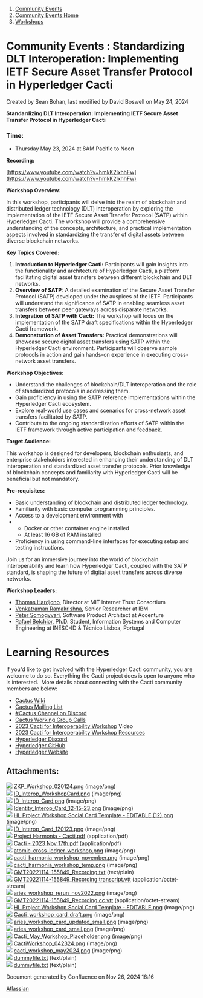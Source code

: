 1. [Community Events](index.html)
2. [Community Events Home](Community-Events-Home_21790731.html)
3. [Workshops](Workshops_21790888.html)

# Community Events : Standardizing DLT Interoperation: Implementing IETF Secure Asset Transfer Protocol in Hyperledger Cacti

Created by Sean Bohan, last modified by David Boswell on May 24, 2024

**Standardizing DLT Interoperation: Implementing IETF Secure Asset Transfer Protocol in Hyperledger Cacti**

### **Time:**

- Thursday May 23, 2024 at 8AM Pacific to Noon

**Recording:** 

[https://www.youtube.com/watch?v=hmkK2lxhhFw](https://www.youtube.com/watch?v=hmkK2lxhhFw)

**Workshop Overview:**

In this workshop, participants will delve into the realm of blockchain and distributed ledger technology (DLT) interoperation by exploring the implementation of the IETF Secure Asset Transfer Protocol (SATP) within Hyperledger Cacti. The workshop will provide a comprehensive understanding of the concepts, architecture, and practical implementation aspects involved in standardizing the transfer of digital assets between diverse blockchain networks.

**Key Topics Covered:**

1. **Introduction to Hyperledger Cacti:** Participants will gain insights into the functionality and architecture of Hyperledger Cacti, a platform facilitating digital asset transfers between different blockchain and DLT networks.
2. **Overview of SATP:** A detailed examination of the Secure Asset Transfer Protocol (SATP) developed under the auspices of the IETF. Participants will understand the significance of SATP in enabling seamless asset transfers between peer gateways across disparate networks.
3. **Integration of SATP with Cacti:** The workshop will focus on the implementation of the SATP draft specifications within the Hyperledger Cacti framework.
4. **Demonstration of Asset Transfers:** Practical demonstrations will showcase secure digital asset transfers using SATP within the Hyperledger Cacti environment. Participants will observe sample protocols in action and gain hands-on experience in executing cross-network asset transfers.

**Workshop Objectives:**

- Understand the challenges of blockchain/DLT interoperation and the role of standardized protocols in addressing them.
- Gain proficiency in using the SATP reference implementations within the Hyperledger Cacti ecosystem.
- Explore real-world use cases and scenarios for cross-network asset transfers facilitated by SATP.
- Contribute to the ongoing standardization efforts of SATP within the IETF framework through active participation and feedback.

**Target Audience:**

This workshop is designed for developers, blockchain enthusiasts, and enterprise stakeholders interested in enhancing their understanding of DLT interoperation and standardized asset transfer protocols. Prior knowledge of blockchain concepts and familiarity with Hyperledger Cacti will be beneficial but not mandatory.

**Pre-requisites:**

- Basic understanding of blockchain and distributed ledger technology.
- Familiarity with basic computer programming principles.
- Access to a development environment with
- - Docker or other container engine installed
  - At least 16 GB of RAM installed
- Proficiency in using command-line interfaces for executing setup and testing instructions.

Join us for an immersive journey into the world of blockchain interoperability and learn how Hyperledger Cacti, coupled with the SATP standard, is shaping the future of digital asset transfers across diverse networks.

**Workshop Leaders:**

- [Thomas Hardjono](https://www.linkedin.com/in/hardjono/), Director at MIT Internet Trust Consortium
- [Venkatraman Ramakrishna](https://research.ibm.com/people/venkatraman-ramakrishna), Senior Researcher at IBM
- [Peter Somogyvari](https://www.linkedin.com/in/peter-somogyvari/), Software Product Architect at Accenture
- [Rafael Belchior](https://rafaelapb.github.io/), Ph.D. Student, Information Systems and Computer Engineering at INESC-ID &amp; Técnico Lisboa, Portugal

# Learning Resources

If you'd like to get involved with the Hyperledger Cacti community, you are welcome to do so. Everything the Cacti project does is open to anyone who is interested.  More details about connecting with the Cacti community members are below:

- [Cactus Wiki](https://lf-hyperledger.atlassian.net/wiki/display/CACTUS/)
- [Cactus Mailing List](https://lists.hyperledger.org/g/cactus)
- [#Cactus Channel on Discord](https://lf-hyperledger.atlassian.net/wiki/display/HYP/Our+chat+service)
- [Cactus Working Group Calls](https://lf-hyperledger.atlassian.net/wiki/display/CACTUS/)
- [2023 Cacti for Interoperability Workshop](https://www.youtube.com/watch?v=TM-dnP2yzRM&list=PL0MZ85B_96CEe44MIz7C89OXGkrm4zPok&index=15&t=20s) Video
- [2023 Cacti for Interoperability Workshop Resources](https://lf-hyperledger.atlassian.net/wiki/display/events/Blockchain+Interoperability+with+Hyperledger+Cacti)
- [Hyperledger Discord](https://discord.com/invite/hyperledger)
- [Hyperledger GitHub](https://github.com/hyperledger)
- [Hyperledger Website](https://www.hyperledger.org/)

## Attachments:

![](images/icons/bullet_blue.gif) [ZKP\_Workshop\_020124.png](attachments/21794363/21794362.png) (image/png)  
![](images/icons/bullet_blue.gif) [ID\_Interop\_WorkshopCard.png](attachments/21794363/21794364.png) (image/png)  
![](images/icons/bullet_blue.gif) [ID\_Interop\_Card.png](attachments/21794363/21794365.png) (image/png)  
![](images/icons/bullet_blue.gif) [Identity\_Interop\_Card\_12-15-23.png](attachments/21794363/21794366.png) (image/png)  
![](images/icons/bullet_blue.gif) [HL Project Workshop Social Card Template - EDITABLE (12).png](attachments/21794363/21794367.png) (image/png)  
![](images/icons/bullet_blue.gif) [ID\_Interop\_Card\_120123.png](attachments/21794363/21794368.png) (image/png)  
![](images/icons/bullet_blue.gif) [Project Harmonia - Cacti.pdf](attachments/21794363/21794369.pdf) (application/pdf)  
![](images/icons/bullet_blue.gif) [Cacti - 2023 Nov 17th.pdf](attachments/21794363/21794370.pdf) (application/pdf)  
![](images/icons/bullet_blue.gif) [atomic-cross-ledger-workshop.png](attachments/21794363/21794371.png) (image/png)  
![](images/icons/bullet_blue.gif) [cacti\_harmonia\_workshop\_november.png](attachments/21794363/21794372.png) (image/png)  
![](images/icons/bullet_blue.gif) [cacti\_harmonia\_workshop\_temp.png](attachments/21794363/21794373.png) (image/png)  
![](images/icons/bullet_blue.gif) [GMT20221114-155849\_Recording.txt](attachments/21794363/21794374.txt) (text/plain)  
![](images/icons/bullet_blue.gif) [GMT20221114-155849\_Recording.transcript.vtt](attachments/21794363/21794375.vtt) (application/octet-stream)  
![](images/icons/bullet_blue.gif) [aries\_workshop\_rerun\_nov2022.png](attachments/21794363/21794382.png) (image/png)  
![](images/icons/bullet_blue.gif) [GMT20221114-155849\_Recording.cc.vtt](attachments/21794363/21794377.vtt) (application/octet-stream)  
![](images/icons/bullet_blue.gif) [HL Project Workshop Social Card Template - EDITABLE.png](attachments/21794363/21794378.png) (image/png)  
![](images/icons/bullet_blue.gif) [Cacti\_workshop\_card\_draft.png](attachments/21794363/21794379.png) (image/png)  
![](images/icons/bullet_blue.gif) [aries\_workshop\_card\_updated\_small.png](attachments/21794363/21794380.png) (image/png)  
![](images/icons/bullet_blue.gif) [aries\_workshop\_card\_small.png](attachments/21794363/21794381.png) (image/png)  
![](images/icons/bullet_blue.gif) [Cacti\_May\_Workshop\_Placeholder.png](attachments/21794363/21794384.png) (image/png)  
![](images/icons/bullet_blue.gif) [CactiWorkshop\_042324.png](attachments/21794363/21794399.png) (image/png)  
![](images/icons/bullet_blue.gif) [cacti\_workshop\_may2024.png](attachments/21794363/21794428.png) (image/png)  
![](images/icons/bullet_blue.gif) [dummyfile.txt](attachments/21794363/21794383.txt) (text/plain)  
![](images/icons/bullet_blue.gif) [dummyfile.txt](attachments/21794363/21794376.txt) (text/plain)

Document generated by Confluence on Nov 26, 2024 16:16

[Atlassian](http://www.atlassian.com/)
